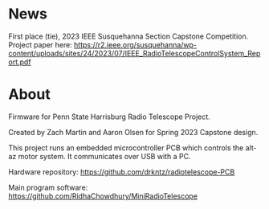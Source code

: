 # News
First place (tie), 2023 IEEE Susquehanna Section Capstone Competition. Project paper here: https://r2.ieee.org/susquehanna/wp-content/uploads/sites/24/2023/07/IEEE_RadioTelescopeControlSystem_Report.pdf
 
# About
Firmware for Penn State Harrisburg Radio Telescope Project. 

Created by Zach Martin and Aaron Olsen for Spring 2023 Capstone design.

This project runs an embedded microcontroller PCB which controls the alt-az motor system. It communicates over USB with a PC.

Hardware repository: https://github.com/drkntz/radiotelescope-PCB

Main program software: https://github.com/RidhaChowdhury/MiniRadioTelescope